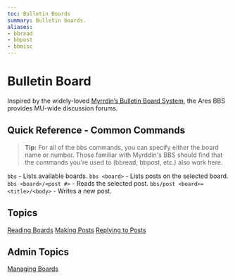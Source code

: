 ```yaml
---
toc: Bulletin Boards
summary: Bulletin boards.
aliases:
- bbread
- bbpost
- bbmisc
---
```

# Bulletin Board

Inspired by the widely-loved [Myrrdin’s Bulletin Board System](http://www.firstmagic.com/~merlin/mushcode/mc.bb.html), the Ares BBS provides MU-wide discussion forums.

## Quick Reference - Common Commands

> **Tip:** For all of the bbs commands, you can specify either the board name or number.  Those familiar with Myrddin's BBS should find that the commands you're used to (bbread, bbpost, etc.) also work here.

`bbs` - Lists available boards.
`bbs <board>` - Lists posts on the selected board.
`bbs <board>/<post #>` - Reads the selected post.
`bbs/post <board>=<title>/<body>` - Writes a new post.

## Topics

[Reading Boards](/help/bbs/reading)
[Making Posts](/help/bbs/posting)
[Replying to Posts](/help/bbs/replies)

## Admin Topics

[Managing Boards](/help/bbs/admin)
